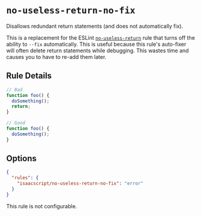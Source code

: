 # `no-useless-return-no-fix`

Disallows redundant return statements (and does not automatically fix).

This is a replacement for the ESLint [`no-useless-return`](https://eslint.org/docs/rules/no-useless-return) rule that turns off the ability to `--fix` automatically. This is useful because this rule's auto-fixer will often delete return statements while debugging. This wastes time and causes you to have to re-add them later.

## Rule Details

```ts
// Bad
function foo() {
  doSomething();
  return;
}

// Good
function foo() {
  doSomething();
}
```

## Options

```json
{
  "rules": {
    "isaacscript/no-useless-return-no-fix": "error"
  }
}
```

This rule is not configurable.
